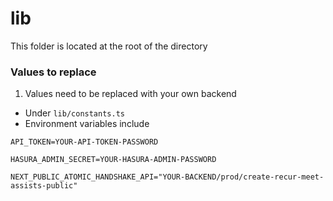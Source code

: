 # lib

This folder is located at the root of the directory

### Values to replace

1. Values need to be replaced with your own backend

- Under `lib/constants.ts`
- Environment variables include

```
API_TOKEN=YOUR-API-TOKEN-PASSWORD

HASURA_ADMIN_SECRET=YOUR-HASURA-ADMIN-PASSWORD

NEXT_PUBLIC_ATOMIC_HANDSHAKE_API="YOUR-BACKEND/prod/create-recur-meet-assists-public"
```